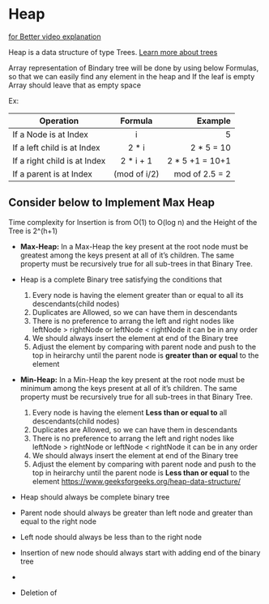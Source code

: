 # Heap 
[for Better video explanation](https://www.youtube.com/watch?v=HqPJF2L5h9U)

Heap is a data structure of type Trees. [Learn more about trees](./tree.md)

Array representation of Bindary tree will be done by using below Formulas, so that we can easily find any element in the heap  and If the leaf is empty Array should leave that as empty space

Ex: 

| Operation                    | Formula           | Example           |
| -----------------------------|:-----------------:| -----------------:|
| If a Node is at Index        | i                 | 5                 |
| If a left child is at Index  | 2 * i             | 2 * 5 = 10        |
| If a right child is at Index | 2 * i + 1         | 2 * 5 +1 = 10+1   |
| If a parent is at Index      | (mod of i/2)      |  mod of 2.5 = 2   |

## Consider below to Implement Max Heap
Time complexity for Insertion is from O(1) to O(log n) and the Height of the Tree is 2^(h+1)
- **Max-Heap:** In a Max-Heap the key present at the root node must be greatest among the keys present at all of it’s children. The same property must be recursively true for all sub-trees in that Binary Tree.
- Heap is a complete Binary tree satisfying the conditions that
  1. Every node is having the element greater than or equal to all its descendants(child nodes)
  2. Duplicates are Allowed, so we can have them in descendants
  3. There is no preference to arrang the left and right nodes like leftNode > rightNode or leftNode < rightNode it can be in any order
  4. We should always insert the element at end of the Binary tree
  5. Adjust the element by comparing with parent node and push to the top in heirarchy until the parent node is **greater than or equal** to the element
  
- **Min-Heap:** In a Min-Heap the key present at the root node must be minimum among the keys present at all of it’s children. The same property must be recursively true for all sub-trees in that Binary Tree.
  1. Every node is having the element **Less than or equal to** all descendants(child nodes)
  2. Duplicates are Allowed, so we can have them in descendants
  3. There is no preference to arrang the left and right nodes like leftNode > rightNode or leftNode < rightNode it can be in any order
  4. We should always insert the element at end of the Binary tree
  5. Adjust the element by comparing with parent node and push to the top in heirarchy until the parent node is **Less than or equal** to the element
https://www.geeksforgeeks.org/heap-data-structure/
 
- Heap should always be complete binary tree
- Parent node should always be greater than left node and greater than equal to the right node
- Left node should always be less than to the right node
- Insertion of new node should always start with adding end of the binary tree
- 
- Deletion of 
